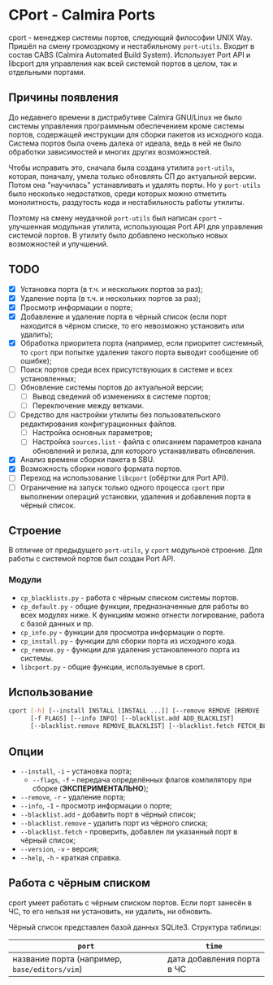 # CPort - Calmira Ports

cport - менеджер системы портов, следующий философии UNIX Way. Пришёл на смену громоздкому и нестабильному `port-utils`. Входит в состав CABS (Calmira Automated Build System). Использует Port API и libcport для управления как всей системой портов в целом, так и отдельными портами.

## Причины появления

До недавнего времени в дистрибутиве Calmira GNU/Linux не было системы управления программным обеспечением кроме системы портов, содержащей инструкции для сборки пакетов из исходного кода. Система портов была очень далека от идеала, ведь в ней не было обработки зависимостей и многих других возможностей.

Чтобы исправить это, сначала была создана утилита `port-utils`, которая, поначалу, умела только обновлять СП до актуальной версии. Потом она "научилась" устанавливать и удалять порты. Но у `port-utils` было несколько недостатков, среди которых можно отметить монолитность, раздутость кода и нестабильность работы утилиты.

Поэтому на смену неудачной `port-utils` был написан `cport` - улучшенная модульная утилита, использующая Port API для управления системой портов. В утилиту было добавлено несколько новых возможностей и улучшений.

## TODO

- [X] Установка порта (в т.ч. и нескольких портов за раз);
- [X] Удаление порта (в т.ч. и нескольких портов за раз);
- [X] Просмотр информации о порте;
- [X] Добавление и удаление порта в чёрный список (если порт находится в чёрном списке, то его невозможно установить или удалить);
- [X] Обработка приоритета порта (например, если приоритет системный, то `cport` при попытке удаления такого порта выводит сообщение об ошибке);
- [ ] Поиск портов среди всех присутствующих в системе и всех установленных;
- [ ] Обновление системы портов до актуальной версии;
    - [ ] Вывод сведений об изменениях в системе портов;
    - [ ] Переключение между ветками.
- [ ] Средство для настройки утилиты без пользовательского редактирования конфигурационных файлов.
    - [ ] Настройка основных параметров;
    - [ ] Настройка `sources.list` - файла с описанием параметров канала обновлений и релиза, для которого устанавливать обновления.
- [X] Анализ времени сборки пакета в SBU.
- [X] Возможность сборки нового формата портов.
- [ ] Переход на использование `libcport` (обёртки для Port API).
- [ ] Ограничение на запуск только одного процесса `cport` при выполнении операций установки, удаления и добавления порта в чёрный список.

## Строение

В отличие от предыдущего `port-utils`, у `cport` модульное строение. Для работы с системой портов был создан Port API.

### Модули

- `cp_blacklists.py` - работа с чёрным списком системы портов.
- `cp_default.py` - общие функции, предназначенные для работы во всех модулях ниже. К функциям можно отнести логирование, работа с базой данных и пр.
- `cp_info.py` - функции для просмотра информации о порте.
- `cp_install.py` - функции для сборки порта из исходного кода.
- `cp_remove.py` - функции для удаления установленного порта из системы.
- `libcport.py` - общие функции, используемые в cport.

## Использование

```bash
cport [-h] [--install INSTALL [INSTALL ...]] [--remove REMOVE [REMOVE ...]]
      [-f FLAGS] [--info INFO] [--blacklist.add ADD_BLACKLIST]
      [--blacklist.remove REMOVE_BLACKLIST] [--blacklist.fetch FETCH_BLACKLIST] [-v]
```

## Опции

- `--install`, `-i` - установка порта;
    - `--flags`, `-f` - передача определённых флагов компилятору при сборке (**ЭКСПЕРИМЕНТАЛЬНО**);
- `--remove`, `-r` - удаление порта;
- `--info`, `-I` - просмотр информации о порте;
- `--blacklist.add` - добавить порт в чёрный список;
- `--blacklist.remove` - удалить порт из чёрного списка;
- `--blacklist.fetch` - проверить, добавлен ли указанный порт в чёрный список;
- `--version`, `-v` - версия;
- `--help`, `-h` - краткая справка.

## Работа с чёрным списком

cport умеет работать с чёрным списком портов. Если порт занесён в ЧС, то его нельзя ни установить, ни удалить, ни обновить.

Чёрный список представлен базой данных SQLite3. Структура таблицы:

| `port` | `time` |
|--------|--------|
| название порта (например, `base/editors/vim`) | дата добавления порта в ЧС |